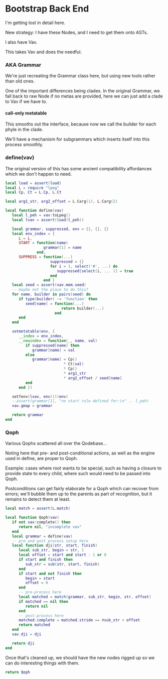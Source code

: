 # Bootstrap Back End

I'm getting lost in detail here\.

New strategy: I have these Nodes, and I need to get them onto ASTs\.

I also have Vav\.

This takes Vav and does the needful\.


### AKA Grammar

We're just recreating the Grammar class here, but using new tools rather than
old ones\.

One of the important differences being clades\.  In the original Grammar, we
fall back to raw Node if no metas are provided, here we can just add a clade
to Vav if we have to\.


#### call\-only metatable

This smooths out the interface, because now we call the builder for each phyle
in the clade\.

We'll have a mechanism for subgrammars which inserts itself into this process
smoothly\.


### define\(vav\)

The original version of this has some ancient compatibility affordances which
we don't happen to need\.

```lua
local load = assert(load)
local L = require "lpeg"
local Cp, Ct = L.Cp, L.Ct

local arg1_str, arg2_offset = L.Carg(1), L.Carg(2)

local function define(vav)
   local l_peh = vav:toLpeg()
   local lvav = assert(load(l_peh))

   local grammar, suppressed, env = {}, {}, {}
   local env_index = {
      L = L,
      START = function(name)
                 grammar[1] = name
              end,
      SUPPRESS = function(...)
                    suppressed = {}
                    for i = 1, select('#', ...) do
                       suppressed[select(i, ... )] = true
                    end
                 end }
   local seed = assert(vav.mem.seed)
   -- maybe not the place to do this?
   for name, builder in pairs(seed) do
      if type(builder) ~= 'function' then
         seed[name] = function(...)
                         return builder(...)
                      end
      end
   end

   setmetatable(env, {
      __index = env_index,
      __newindex = function(_, name, val)
         if suppressed[name] then
            grammar[name] = val
         else
            grammar[name] = Cp()
                          * Ct(val)
                          * Cp()
                          * arg1_str
                          * arg2_offset / seed[name]
         end
      end })

   setfenv(lvav, env)()(env)
   --assert(grammar[1], "no start rule defined for:\n" .. l_peh)
   vav.gmap = grammar

   return grammar
end
```


### Qoph

Various Qophs scattered all over the Qodebase\.\.\.

Noting here that pre\- and post\-conditional actions, as well as the engine
used in define, are proper to Qoph\.

Example: cases where root wants to be special, such as having a closure to
provide state to every child, where such would need to be passed into Qoph\.

Postconditions can get fairly elaborate for a Qoph which can recover from
errors; we'll bubble them up to the parents as part of recognition, but it
remains to detect them at least\.

```lua
local match = assert(L.match)

local function Qoph(vav)
   if not vav:complete() then
      return nil, "incomplete vav"
   end
   local grammar = define(vav)
   -- pre and post process setup here
   local function dji(str, start, finish)
      local sub_str, begin = str, 1
      local offset = start and start - 1 or 0
      if start and finish then
         sub_str = sub(str, start, finish)
      end
      if start and not finish then
         begin = start
         offset = 0
      end
      -- pre-process here
      local matched = match(grammar, sub_str, begin, str, offset)
      if matched == nil then
         return nil
      end
      -- post-process here
      matched.complete = matched.stride == #sub_str + offset
      return matched
   end
   vav.dji = dji

   return dji
end
```

Once that's cleaned up, we should have the new nodes rigged up so we can do
interesting things with them\.

```lua
return Qoph
```
